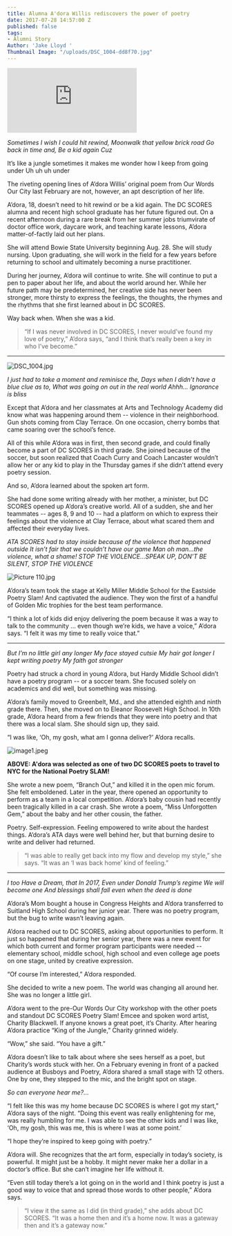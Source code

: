 ```yaml
---
title: Alumna A'dora Willis rediscovers the power of poetry
date: 2017-07-28 14:57:00 Z
published: false
tags:
- Alumni Story
Author: 'Jake Lloyd '
Thumbnail Image: "/uploads/DSC_1004-dd8f70.jpg"
---
```


<div class="Embed">
<iframe src="https://www.youtube.com/embed/RMfCPTJs4WQ" frameborder="0" allowfullscreen></iframe>
</div>

*Sometimes I wish I could hit rewind,
Moonwalk that yellow brick road
Go back in time and,
Be a kid again
Cuz*

It’s like a jungle sometimes it makes me wonder how I keep from going under
Uh uh uh under

The riveting opening lines of A’dora Willis’ original poem from Our Words Our City last February are not, however, an apt description of her life.

A’dora, 18, doesn’t need to hit rewind or be a kid again. The DC SCORES alumna and recent high school graduate has her future figured out. On a recent afternoon during a rare break from her summer jobs triumvirate of doctor office work, daycare work, and teaching karate lessons, A’dora matter-of-factly laid out her plans.

She will attend Bowie State University beginning Aug. 28. She will study nursing. Upon graduating, she will work in the field for a few years before returning to school and ultimately becoming a nurse practitioner.

During her journey, A’dora will continue to write. She will continue to put a pen to paper about her life, and about the world around her. While her future path may be predetermined, her creative side has never been stronger, more thirsty to express the feelings, the thoughts, the rhymes and the rhythms that she first learned about in DC SCORES.

Way back when. When she was a kid.

> “If I was never involved in DC SCORES, I never would’ve found my love of poetry,” A’dora says, “and I think that’s really been a key in who I’ve become.”

---

![DSC_1004.jpg](/uploads/DSC_1004.jpg)

*I just had to take a moment and reminisce the,
Days when I didn’t have a blue clue as to,
What was going on out in the real world
Ahhh… Ignorance is bliss*

Except that A’dora and her classmates at Arts and Technology Academy did know what was happening around them -- violence in their neighborhood. Gun shots coming from Clay Terrace. On one occasion, cherry bombs that came soaring over the school’s fence.

All of this while A’dora was in first, then second grade, and could finally become a part of DC SCORES in third grade. She joined because of the soccer, but soon realized that Coach Curry and Coach Lancaster wouldn’t allow her or any kid to play in the Thursday games if she didn’t attend every poetry session.

And so, A’dora learned about the spoken art form.

She had done some writing already with her mother, a minister, but DC SCORES opened up A’dora’s creative world. All of a sudden, she and her teammates -- ages 8, 9 and 10 -- had a platform on which to express their feelings about the violence at Clay Terrace, about what scared them and affected their everyday lives.

*ATA SCORES had to stay inside
because of the violence that happened outside
It isn’t fair that we couldn’t have our game
Man oh man…the violence, what a shame!
STOP THE VIOLENCE…SPEAK UP, DON’T BE SILENT,
STOP THE VIOLENCE*

![Picture 110.jpg](/uploads/Picture%20110.jpg)

A’dora’s team took the stage at Kelly Miller Middle School for the Eastside Poetry Slam! And captivated the audience. They won the first of a handful of Golden Mic trophies for the best team performance.

“I think a lot of kids did enjoy delivering the poem because it was a way to talk to the community  … even though we’re kids, we have a voice,” A’dora says. “I felt it was my time to really voice that.”

---

*But I’m no little girl any longer
My face stayed cutsie
My hair got longer
I kept writing poetry
My faith got stronger*

Poetry had struck a chord in young A’dora, but Hardy Middle School didn’t have a poetry program -- or a soccer team. She focused solely on academics and did well, but something was missing.

A’dora’s family moved to Greenbelt, Md., and she attended eighth and ninth grade there. Then, she moved on to Eleanor Roosevelt High School. In 10th grade, A’dora heard from a few friends that they were into poetry and that there was a local slam. She should sign up, they said.

“I was like, ‘Oh, my gosh, what am I gonna deliver?’ A’dora recalls.

![image1.jpeg](/uploads/image1.jpeg)

**ABOVE: A'dora was selected as one of two DC SCORES poets to travel to NYC for the National Poetry SLAM!**

She wrote a new poem, “Branch Out,” and killed it in the open mic forum. She felt emboldened. Later in the year, there opened an opportunity to perform as a team in a local competition. A’dora’s baby cousin had recently been tragically killed in a car crash. She wrote a poem, “Miss Unforgotten Gem,” about the baby and her other cousin, the father.

Poetry. Self-expression. Feeling empowered to write about the hardest things. A’dora’s ATA days were well behind her, but that burning desire to write and deliver had returned.

> “I was able to really get back into my flow and develop my style,” she says. “It was an ‘I was back home’ kind of feeling.”

---

*I too Have a Dream,
that
In 2017,
Even under Donald Trump’s regime
We will become one
And blessings shall fall even when the deed is done*

A’dora’s Mom bought a house in Congress Heights and A’dora transferred to Suitland High School during her junior year. There was no poetry program, but the bug to write wasn’t leaving again.

A’dora reached out to DC SCORES, asking about opportunities to perform. It just so happened that during her senior year, there was a new event for which both current and former program participants were needed -- elementary school, middle school, high school and even college age poets on one stage, united by creative expression.

“Of course I’m interested,” A’dora responded.

She decided to write a new poem. The world was changing all around her. She was no longer a little girl.

A’dora went to the pre-Our Words Our City workshop with the other poets and standout DC SCORES Poetry Slam! Emcee and spoken word artist, Charity Blackwell. If anyone knows a great poet, it’s Charity. After hearing A’dora practice “King of the Jungle,” Charity grinned widely.

“Wow,” she said. “You have a gift.”

A’dora doesn’t like to talk about where she sees herself as a poet, but Charity’s words stuck with her. On a February evening in front of a packed audience at Busboys and Poetry, A’dora shared a small stage with 12 others. One by one, they stepped to the mic, and the bright spot on stage.

*So can everyone hear me?...*

“I felt like this was my home because DC SCORES is where I got my start,” A’dora says of the night. “Doing this event was really enlightening for me, was really humbling for me. I was able to see the other kids and I was like, ‘Oh, my gosh, this was me, this is where I was at some point.’

“I hope they’re inspired to keep going with poetry.”

A’dora will. She recognizes that the art form, especially in today’s society, is powerful. It might just be a hobby. It might never make her a dollar in a doctor’s office. But she can’t imagine her life without it.

“Even still today there’s a lot going on in the world and I think poetry is just a good way to voice that and spread those words to other people,” A’dora says.

> “I view it the same as I did (in third grade),” she adds about DC SCORES. “It was a home then and it’s a home now. It was a gateway then and it’s a gateway now.”
